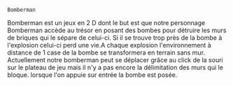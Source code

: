                                                                               Bomberman
                                                                              
 Bomberman est un jeux en 2 D dont le but est que notre personnage Bomberman accède au trésor en posant des bombes pour détruire les murs de briques qui le sépare de celui-ci.
 Si il se trouve trop près de la bombe à l'explosion celui-ci perd une vie.A chaque explosion l'environnement à distance de 1 case de la bombe se transformera en terrain sans mur.
 Actuellement notre bomberman peut se déplacer grâce au click de la souri sur le plateau de jeu mais il n'y a pas encore la délimitation des murs qui le bloque.
 lorsque l'on appuie sur entrée la bombe est posée.
